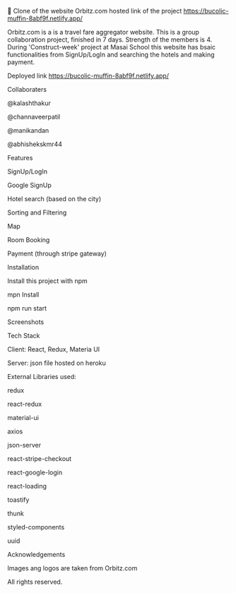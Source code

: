 🏨 Clone of the website Orbitz.com
hosted link of the project https://bucolic-muffin-8abf9f.netlify.app/

Orbitz.com is a is a travel fare aggregator website. 
This is a group collaboration project, finished in 7 days. Strength of the members is 4. During 'Construct-week' project at Masai School this website has bsaic functionalities from SignUp/LogIn and searching the hotels and making payment.

Deployed link
https://bucolic-muffin-8abf9f.netlify.app/

Collaboraters

@kalashthakur

@channaveerpatil

@manikandan

@abhishekskmr44

Features

SignUp/LogIn

Google SignUp

Hotel search (based on the city)

Sorting and Filtering

Map

Room Booking

Payment (through stripe gateway)

Installation

Install this project with npm


mpn Install

npm run start

Screenshots


Tech Stack

Client: React, Redux, Materia UI

Server: json file hosted on heroku

External Libraries used:

redux

react-redux

material-ui

axios

json-server

react-stripe-checkout

react-google-login

react-loading

toastify

thunk

styled-components

uuid

Acknowledgements

Images ang logos are taken from Orbitz.com

All rights reserved.
